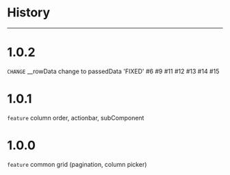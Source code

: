 # History

---

# 1.0.2

`CHANGE` __rowData change to passedData
'FIXED' #6 #9 #11 #12 #13 #14 #15 

# 1.0.1

`feature` column order, actionbar, subComponent


# 1.0.0

`feature` common grid (pagination, column picker)


